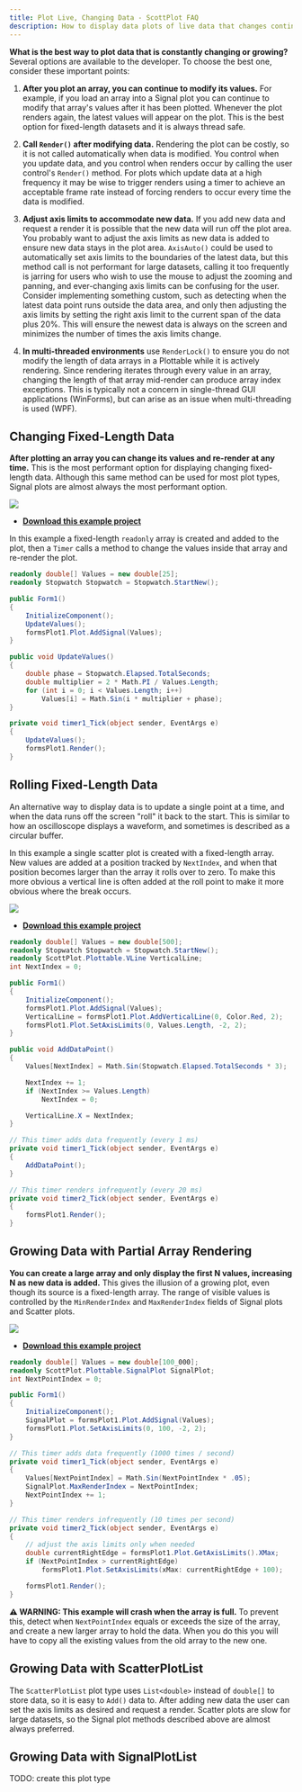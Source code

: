 ```yaml
---
title: Plot Live, Changing Data - ScottPlot FAQ
description: How to display data plots of live data that changes continuously.
---
```


**What is the best way to plot data that is constantly changing or growing?** Several options are available to the developer. To choose the best one, consider these important points:

1. **After you plot an array, you can continue to modify its values.** For example, if you load an array into a Signal plot you can continue to modify that array's values after it has been plotted. Whenever the plot renders again, the latest values will appear on the plot. This is the best option for fixed-length datasets and it is always thread safe.

2. **Call `Render()` after modifying data.** Rendering the plot can be costly, so it is not called automatically when data is modified. You control when you update data, and you control when renders occur by calling the user control's `Render()` method. For plots which update data at a high frequency it may be wise to trigger renders using a timer to achieve an acceptable frame rate instead of forcing renders to occur every time the data is modified.

3. **Adjust axis limits to accommodate new data.** If you add new data and request a render it is possible that the new data will run off the plot area. You probably want to adjust the axis limits as new data is added to ensure new data stays in the plot area. `AxisAuto()` could be used to automatically set axis limits to the boundaries of the latest data, but this method call is not performant for large datasets, calling it too frequently is jarring for users who wish to use the mouse to adjust the zooming and panning, and ever-changing axis limits can be confusing for the user. Consider implementing something custom, such as detecting when the latest data point runs outside the data area, and only then adjusting the axis limits by setting the right axis limit to the current span of the data plus 20%. This will ensure the newest data is always on the screen and minimizes the number of times the axis limits change.

4. **In multi-threaded environments** use `RenderLock()` to ensure you do not modify the length of data arrays in a Plottable while it is actively rendering. Since rendering iterates through every value in an array, changing the length of that array mid-render can produce array index exceptions. This is typically not a concern in single-thread GUI applications (WinForms), but can arise as an issue when multi-threading is used (WPF).

## Changing Fixed-Length Data

**After plotting an array you can change its values and re-render at any time.** This is the most performant option for displaying changing fixed-length data. Although this same method can be used for most plot types, Signal plots are almost always the most performant option.

<div class="text-center">

![](src/ChangingFixedSignal-WinForms/screenshot.gif)

</div>

* [**Download this example project**](https://github.com/ScottPlot/Website/tree/main/src/faq/live-data/src/ChangingFixedSignal-WinForms)

In this example a fixed-length `readonly` array is created and added to the plot, then a `Timer` calls a method to change the values inside that array and re-render the plot.

```cs
readonly double[] Values = new double[25];
readonly Stopwatch Stopwatch = Stopwatch.StartNew();

public Form1()
{
    InitializeComponent();
    UpdateValues();
    formsPlot1.Plot.AddSignal(Values);
}

public void UpdateValues()
{
    double phase = Stopwatch.Elapsed.TotalSeconds;
    double multiplier = 2 * Math.PI / Values.Length;
    for (int i = 0; i < Values.Length; i++)
        Values[i] = Math.Sin(i * multiplier + phase);
}

private void timer1_Tick(object sender, EventArgs e)
{
    UpdateValues();
    formsPlot1.Render();
}
```

## Rolling Fixed-Length Data

An alternative way to display data is to update a single point at a time, and when the data runs off the screen "roll" it back to the start. This is similar to how an oscilloscope displays a waveform, and sometimes is described as a circular buffer.

In this example a single scatter plot is created with a fixed-length array. New values are added at a position tracked by `NextIndex`, and when that position becomes larger than the array it rolls over to zero. To make this more obvious a vertical line is often added at the roll point to make it more obvious where the break occurs.

<div class="text-center">

![](src/RollFixedSignal-WinForms/screenshot.gif)

</div>

* [**Download this example project**](https://github.com/ScottPlot/Website/tree/main/src/faq/live-data/src/RollFixedSignal-WinForms)

```cs
readonly double[] Values = new double[500];
readonly Stopwatch Stopwatch = Stopwatch.StartNew();
readonly ScottPlot.Plottable.VLine VerticalLine;
int NextIndex = 0;

public Form1()
{
    InitializeComponent();
    formsPlot1.Plot.AddSignal(Values);
    VerticalLine = formsPlot1.Plot.AddVerticalLine(0, Color.Red, 2);
    formsPlot1.Plot.SetAxisLimits(0, Values.Length, -2, 2);
}

public void AddDataPoint()
{
    Values[NextIndex] = Math.Sin(Stopwatch.Elapsed.TotalSeconds * 3);

    NextIndex += 1;
    if (NextIndex >= Values.Length)
        NextIndex = 0;

    VerticalLine.X = NextIndex;
}

// This timer adds data frequently (every 1 ms)
private void timer1_Tick(object sender, EventArgs e)
{
    AddDataPoint();
}

// This timer renders infrequently (every 20 ms)
private void timer2_Tick(object sender, EventArgs e)
{
    formsPlot1.Render();
}
```

## Growing Data with Partial Array Rendering

**You can create a large array and only display the first N values, increasing N as new data is added.** This gives the illusion of a growing plot, even though its source is a fixed-length array. The range of visible values is controlled by the `MinRenderIndex` and `MaxRenderIndex` fields of Signal plots and Scatter plots.

<div class="text-center">

![](src/MaxRenderIndex-WinForms/screenshot.gif)

</div>

* [**Download this example project**](https://github.com/ScottPlot/Website/tree/main/src/faq/live-data/src/MaxRenderIndex-WinForms)

```cs
readonly double[] Values = new double[100_000];
readonly ScottPlot.Plottable.SignalPlot SignalPlot;
int NextPointIndex = 0;

public Form1()
{
    InitializeComponent();
    SignalPlot = formsPlot1.Plot.AddSignal(Values);
    formsPlot1.Plot.SetAxisLimits(0, 100, -2, 2);
}

// This timer adds data frequently (1000 times / second)
private void timer1_Tick(object sender, EventArgs e)
{
    Values[NextPointIndex] = Math.Sin(NextPointIndex * .05);
    SignalPlot.MaxRenderIndex = NextPointIndex;
    NextPointIndex += 1;
}

// This timer renders infrequently (10 times per second)
private void timer2_Tick(object sender, EventArgs e)
{
    // adjust the axis limits only when needed
    double currentRightEdge = formsPlot1.Plot.GetAxisLimits().XMax;
    if (NextPointIndex > currentRightEdge)
        formsPlot1.Plot.SetAxisLimits(xMax: currentRightEdge + 100);

    formsPlot1.Render();
}
```

**⚠️ WARNING: This example will crash when the array is full.** To prevent this, detect when `NextPointIndex` equals or exceeds the size of the array, and create a new larger array to hold the data. When you do this you will have to copy all the existing values from the old array to the new one.

## Growing Data with ScatterPlotList

The `ScatterPlotList` plot type uses `List<double>` instead of `double[]` to store data, so it is easy to `Add()` data to. After adding new data the user can set the axis limits as desired and request a render. Scatter plots are slow for large datasets, so the Signal plot methods described above are almost always preferred.

## Growing Data with SignalPlotList

TODO: create this plot type